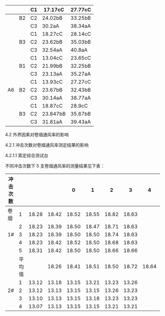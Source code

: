 | | |C1|17.17cC|27.77cC|
|---|---|---|---|---|
| |B2|C2|24.02bB|33.25bB|
| | |C3|30.2aA|38.34aA|
| | |C1|18.27cC|28.14cC|
| |B3|C2|23.62bB|35.03bB|
| | |C3|32.54aA|40.8aA|
| | |C1|13.04cC|23.65cC|
| |B1|C2|21.99bB|32.25bB|
| | |C3|23.13aA|35.27aA|
| | |C1|13.93cC|27.27cC|
|A6|B2|C2|23.67bB|32.43bB|
| | |C3|30.14aA|38.77aA|
| | |C1|18.87cC|28.9cC|
| |B3|C2|23.847bB|35.67bB|
| | |C3|31.81aA|39.43aA|

4.2 外界因素对卷烟通风率的影响

4.2.1 冲击次数对卷烟通风率测定结果的影响

4.2.1.1 索定综合测试台

不同冲击次数下 5 支卷烟通风率的测量结果见下表：

|冲击次数| | | |0|1|2|3|4|5|
|---|---|---|---|---|---|---|---|---|---|
|卷烟|1|18.28|18.42|18.52|18.55|18.82|18.63| | |
| |2|18.23|18.39|18.50|18.47|18.71|18.63| | |
|1#|3|18.23|18.39|18.50|18.50|18.74|18.63| | |
| |4|18.23|18.42|18.52|18.50|18.68|18.63| | |
| |5|18.31|18.42|18.50|18.50|18.66|18.66| | |
| |平均值| |18.26|18.41|18.51|18.50|18.72|18.64| |
| |1|13.12|13.18|13.15|13.21|13.23|13.26| | |
|2#|2|13.12|13.13|13.15|13.15|13.26|13.23| | |
| |3|13.10|13.13|13.15|13.18|13.23|13.23| | |
| |4|13.07|13.13|13.15|13.15|13.21|13.21| | |